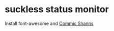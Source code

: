 # suckless status monitor 

Install font-awesome and [Commic Shanns](https://github.com/shannpersand/comic-shanns)
